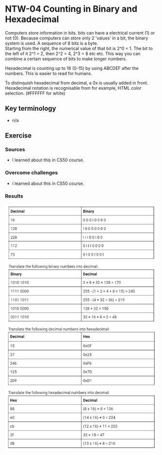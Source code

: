 # NTW-04 Counting in Binary and Hexadecimal
Computers store information in bits. bits can have a electrical current (1) or not (0). Because computers can store only 2 'values' in a bit, the binary system is used. A sequence of 8 bits is a byte.  
Starting from the right, the numerical value of that bit is 2^0 = 1. The bit to the left of it 2^1 = 2, then 2^2 = 4, 2^3 = 8 etc etc.
This way you can combine a certain sequence of bits to make longer numbers.  

Hexadecimal is counting up to 16 (0-15) by using ABCDEF after the numbers. This is easier to read for humans.  

To distinquish hexadecimal from decimal, a 0x is usually added in front.  
Hexadecimal notation is recognisable from for example, HTML color selection. (#FFFFFF for white)


## Key terminology
- n/a

## Exercise
### Sources
- I learned about this in CS50 course.

### Overcome challenges
- I learned about this in CS50 course.

### Results
![NTW-04 binary](../00_includes/NTW/NTW-04_1.png)  
![NTW-04 hexadecimal](../00_includes/NTW/NTW-04_2.png)  
